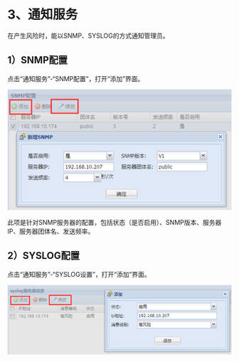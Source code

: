 

# 3、通知服务

在产生风险时，能以SNMP、SYSLOG的方式通知管理员。

## 1）SNMP配置

点击“通知服务”-“SNMP配置”，打开“添加”界面。

![](/images/operation/manage/addsnmp.png)

此项是针对SNMP服务器的配置，包括状态（是否启用）、SNMP版本、服务器IP、服务器团体名、发送频率。

## 2）SYSLOG配置

点击“通知服务”-“SYSLOG设置”，打开“添加”界面。

![](/images/operation/manage/syslog.png)
